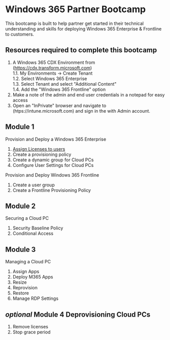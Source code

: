 # Windows 365 Partner Bootcamp

This bootcamp is built to help partner get started in their technical understanding and skills for deploying Windows 365 Enterprise & Frontline to customers.

## Resources required to complete this bootcamp

1. A Windows 365 CDX Environment from (https://cdx.transform.microsoft.com)  
1.1. My Environments -> Create Tenant  
1.2. Select Windows 365 Enterprise  
1.3. Select Tenant and select "Additional Content"  
1.4. Add the "Windows 365 Frontline" option  
3. Make a note of the admin and end user credentials in a notepad for easy access  
4. Open an "InPrivate" browser and navigate to (htps://intune.microsoft.com) and sign in the with Admin account.

## Module 1

Provision and Deploy a Windows 365 Enterprise
1. [Assign Licenses to users](Module1/Licenses.md)
2. Create a provisioning policy
3. Create a dynamic group for Cloud PCs
4. Configure User Settings for Cloud PCs

Provision and Deploy Windows 365 Frontline
1. Create a user group
2. Create a Frontline Provisioning Policy

## Module 2

Securing a Cloud PC
1. Security Baseline Policy
2. Conditional Access

## Module 3

Managing a Cloud PC

1. Assign Apps
2. Deploy M365 Apps
3. Resize
4. Reprovision
5. Restore
6. Manage RDP Settings

## _optional_ Module 4 Deprovisioning Cloud PCs

1. Remove licenses
2. Stop grace period
